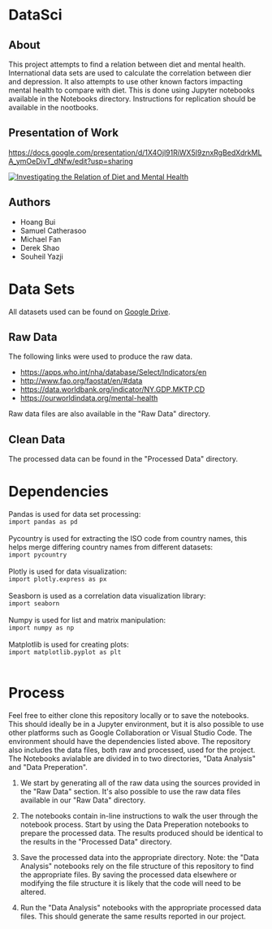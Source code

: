 # DataSci
## About
This project attempts to find a relation between diet and mental health. International data sets are used to calculate the correlation between dier and depression. It also attempts to use other known factors impacting mental health to compare with diet. This is done using Jupyter notebooks available in the Notebooks directory. Instructions for replication should be available in the nootbooks.<br /> 
## Presentation of Work
https://docs.google.com/presentation/d/1X4Ojl91RiWX5I9znxRgBedXdrkMLA_ymOeDivT_dNfw/edit?usp=sharing

[![Investigating the Relation of Diet and Mental Health](https://img.youtube.com/vi/UPDZiKJoW0M/0.jpg)](https://www.youtube.com/watch?v=UPDZiKJoW0M)

## Authors
- Hoang Bui
- Samuel Catherasoo
- Michael Fan
- Derek Shao
- Souheil Yazji

# Data Sets
All datasets used can be found on [Google Drive](https://drive.google.com/drive/folders/1tBXJ3PLoZ2LZlE16XReC86nRiqYOcrj2?usp=sharing).

## Raw Data

The following links were used to produce the raw data. 

* https://apps.who.int/nha/database/Select/Indicators/en<br />
* http://www.fao.org/faostat/en/#data<br />
* https://data.worldbank.org/indicator/NY.GDP.MKTP.CD<br />
* https://ourworldindata.org/mental-health

Raw data files are also available in the "Raw Data" directory.
## Clean Data
The processed data can be found in the "Processed Data" directory.

# Dependencies
Pandas is used for data set processing: <br />
`import pandas as pd` <br /><br />
Pycountry is used for extracting the ISO code from country names, this helps merge differing country names from different datasets:<br />
`import pycountry`<br /><br />
Plotly is used for data visualization:<br />
`import plotly.express as px`<br /><br />
Seasborn is used as a correlation data visualization library:<br />
`import seaborn`<br /><br />
Numpy is used for list and matrix manipulation:<br />
`import numpy as np`<br /><br />
Matplotlib is used for creating plots:<br />
`import matplotlib.pyplot as plt`<br /><br />

# Process

Feel free to either clone this repository locally or to save the notebooks. This should ideally be in a Jupyter environment, but it is also possible to use other platforms such as Google Collaboration or Visual Studio Code. The environment should have the dependencies listed above. The repository also includes the data files, both raw and processed, used for the project. The Notebooks avialable are divided in to two directories, "Data Analysis" and "Data Preperation".


1. We start by generating all of the raw data using the sources provided in the "Raw Data" section. It's also possible to use the raw data files available in our "Raw Data" directory.

2. The notebooks contain in-line instructions to walk the user through the notebook process. Start by using the Data Preperation notebooks to prepare the processed data. The results produced should be identical to the results in the "Processed Data" directory. 

3. Save the processed data into the appropriate directory. Note: the "Data Analysis" notebooks rely on the file structure of this repository to find the appropriate files. By saving the processed data elsewhere or modifying the file structure it is likely that the code will need to be altered. 

4. Run the "Data Analysis" notebooks with the appropriate processed data files. This should generate the same results reported in our project. 
